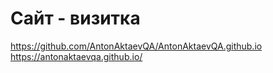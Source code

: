 # Сайт - визитка
https://github.com/AntonAktaevQA/AntonAktaevQA.github.io
https://antonaktaevqa.github.io/